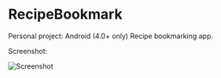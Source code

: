 RecipeBookmark
==============

Personal project:
Android (4.0+ only) Recipe bookmarking app.

Screenshot:

![Screenshot](https://github.com/jandantes/RecipeBookmark/diff_blob/b58db69c66b1eaa07be6d59ab43eae2df6a8c741/RecipeBookmark/screenshots/Screenshot_2013-09-27-13-25-31.png?raw=true)
